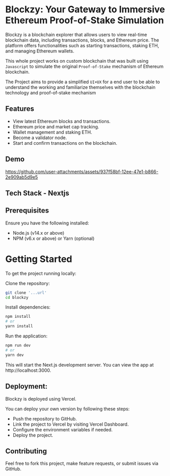 # Blockzy: Your Gateway to Immersive Ethereum Proof-of-Stake Simulation

Blockzy is a blockchain explorer that allows users to view real-time blockchain data, including transactions, blocks, and Ethereum price. The platform offers functionalities such as starting transactions, staking ETH, and managing Ethereum wallets.

This whole project works on custom blockchain that was built using `Javascript` to simulate the original `Proof-of-Stake` mechanism of Ethereum blockchain.

The Project aims to provide a simplified `UI+UX` for a end user to be able to understand the working and familiarize themselves with the blockchain technology and proof-of-stake mechanism

## Features
- View latest Ethereum blocks and transactions.
- Ethereum price and market cap tracking.
- Wallet management and staking ETH.
- Become a validator node.
- Start and confirm transactions on the blockchain.

## Demo


https://github.com/user-attachments/assets/937f58bf-12ee-47e1-b866-2e909ab5d9e5



## Tech Stack - Nextjs

## Prerequisites
Ensure you have the following installed:

- Node.js (v14.x or above)
- NPM (v6.x or above) or Yarn (optional)

# Getting Started
To get the project running locally:

Clone the repository:
```bash
git clone '...url'
cd blockzy
```
Install dependencies:
```bash
npm install
# or
yarn install
```
Run the application:
```bash
npm run dev
# or
yarn dev
```
This will start the Next.js development server. You can view the app at http://localhost:3000.

## Deployment:
Blockzy is deployed using Vercel. 

You can deploy your own version by following these steps:

- Push the repository to GitHub.
- Link the project to Vercel by visiting Vercel Dashboard.
- Configure the environment variables if needed.
- Deploy the project.

## Contributing
Feel free to fork this project, make feature requests, or submit issues via GitHub.
